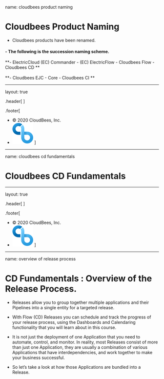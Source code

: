 
name: cloudbees product naming 
# Cloudbees Product Naming

- Cloudbees products have been renamed.

#### - The following is the succession naming scheme.

   **- ElectricCloud (EC) Commander - (EC) ElectricFlow  - Cloudbees Flow  - Cloudbees CD **
<br>   
   **- Cloudbees EJC - Core - Cloudbees CI **

---
layout: true

.header[
]

.footer[
- © 2020 CloudBees, Inc.
- ![:scale 100%](../img/CloudBees-Submark-Full-Color.svg)
]
---
name: cloudbees cd fundamentals 
# Cloudbees CD Fundamentals

---
layout: true

.header[
]

.footer[
- © 2020 CloudBees, Inc.
- ![:scale 100%](../img/CloudBees-Submark-Full-Color.svg)
]
---
name: overview of release process
# CD Fundamentals : Overview of the Release Process.

- Releases allow you to group together multiple applications and their Pipelines into a single entity for a targeted release.

- With Flow (CD)  Releases you can schedule and track the progress of your release process, using the Dashboards and Calendaring functionality that you will learn about in this course.

- It is not just the deployment of one Application that you need to automate, control, and monitor. In reality, most Releases consist of more than just one Application, they are usually a combination of
various Applications that have interdependencies, and work together to make your business successful.

- So let’s take a look at how those Applications are bundled into a Release.


